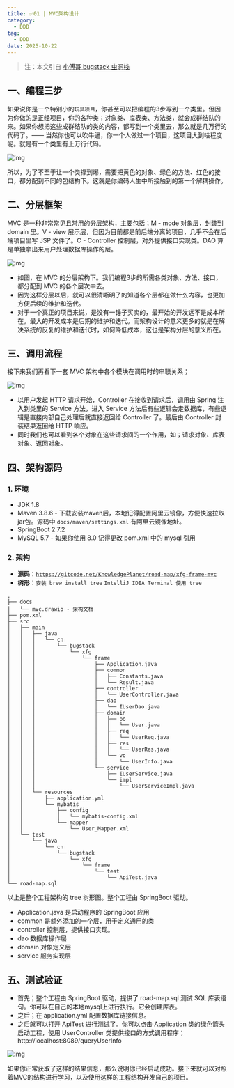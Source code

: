 ```yaml
---
title: ✅01 | MVC架构设计
category:
  - DDD
tag: 
  - DDD
date: 2025-10-22
---
```


<!-- more -->

> 注：本文引自 [小傅哥 bugstack 虫洞栈](https://bugstack.cn/md/road-map/mvc.html)

## 一、编程三步

如果说你是一个特别小的`玩具项目`，你甚至可以把编程的3步写到一个类里。但因为你做的是正经项目，你的各种类；对象类、库表类、方法类，就会成群结队的来。如果你想把这些成群结队的类的内容，都写到一个类里去，那么就是几万行的代码了。—— 当然你也可以吹牛逼，你一个人做过一个项目，这项目大到啥程度呢。就是有一个类里有上万行代码。

![img](https://studyimages.oss-cn-beijing.aliyuncs.com/img/DDD/road-map-230623-01.png)

所以，为了不至于让一个类撑到爆，需要把黄色的对象、绿色的方法、红色的接口，都分配到不同的包结构下。这就是你编码人生中所接触到的第一个解耦操作。

## 二、分层框架

MVC 是一种非常常见且常用的分层架构，主要包括；M - mode 对象层，封装到 domain 里。V - view 展示层，但因为目前都是前后端分离的项目，几乎不会在后端项目里写 JSP 文件了。C - Controller 控制层，对外提供接口实现类。DAO 算是单独拿出来用户处理数据库操作的层。

![img](https://studyimages.oss-cn-beijing.aliyuncs.com/img/DDD/road-map-230623-02.png)

- 如图，在 MVC 的分层架构下。我们编程3步的所需各类对象、方法、接口，都分配到 MVC 的各个层次中去。
- 因为这样分层以后，就可以很清晰明了的知道各个层都在做什么内容，也更加方便后续的维护和迭代。
- 对于一个真正的项目来说，是没有一锤子买卖的，最开始的开发远不是成本所在。最大的开发成本是后期的维护和迭代。而架构设计的意义更多的就是在解决系统的反复的维护和迭代时，如何降低成本，这也是架构分层的意义所在。

## 三、调用流程

接下来我们再看下一套 MVC 架构中各个模块在调用时的串联关系；

![img](https://studyimages.oss-cn-beijing.aliyuncs.com/img/DDD/road-map-230623-03.png)

- 以用户发起 HTTP 请求开始，Controller 在接收到请求后，调用由 Spring 注入到类里的 Service 方法，进入 Service 方法后有些逻辑会走数据库，有些逻辑是直接内部自己处理后就直接返回给 Controller 了。最后由 Controller 封装结果返回给 HTTP 响应。
- 同时我们也可以看到各个对象在这些请求间的一个作用，如；请求对象、库表对象、返回对象。

## 四、架构源码

### 1. 环境

- JDK 1.8
- Maven 3.8.6 - 下载安装maven后，本地记得配置阿里云镜像，方便快速拉取jar包。源码中 `docs/maven/settings.xml` 有阿里云镜像地址。
- SpringBoot 2.7.2
- MySQL 5.7 - 如果你使用 8.0 记得更改 pom.xml 中的 mysql 引用

### 2. 架构

- **源码**：[`https://gitcode.net/KnowledgePlanet/road-map/xfg-frame-mvc`](https://gitcode.net/KnowledgePlanet/road-map/xfg-frame-mvc)
- **树形**：`安装 brew install tree` `IntelliJ IDEA Terminal 使用 tree`

```
.
├── docs
│   └── mvc.drawio - 架构文档
├── pom.xml
├── src
│   ├── main
│   │   ├── java
│   │   │   └── cn
│   │   │       └── bugstack
│   │   │           └── xfg
│   │   │               └── frame
│   │   │                   ├── Application.java
│   │   │                   ├── common
│   │   │                   │   ├── Constants.java
│   │   │                   │   └── Result.java
│   │   │                   ├── controller
│   │   │                   │   └── UserController.java
│   │   │                   ├── dao
│   │   │                   │   └── IUserDao.java
│   │   │                   ├── domain
│   │   │                   │   ├── po
│   │   │                   │   │   └── User.java
│   │   │                   │   ├── req
│   │   │                   │   │   └── UserReq.java
│   │   │                   │   ├── res
│   │   │                   │   │   └── UserRes.java
│   │   │                   │   └── vo
│   │   │                   │       └── UserInfo.java
│   │   │                   └── service
│   │   │                       ├── IUserService.java
│   │   │                       └── impl
│   │   │                           └── UserServiceImpl.java
│   │   └── resources
│   │       ├── application.yml
│   │       └── mybatis
│   │           ├── config
│   │           │   └── mybatis-config.xml
│   │           └── mapper
│   │               └── User_Mapper.xml
│   └── test
│       └── java
│           └── cn
│               └── bugstack
│                   └── xfg
│                       └── frame
│                           └── test
│                               └── ApiTest.java
└── road-map.sql
```

以上是整个工程架构的 tree 树形图。整个工程由 SpringBoot 驱动。

- Application.java 是启动程序的 SpringBoot 应用
- common 是额外添加的一个层，用于定义通用的类
- controller 控制层，提供接口实现。
- dao 数据库操作层
- domain 对象定义层
- service 服务实现层

## 五、测试验证

- 首先；整个工程由 SpringBoot 驱动，提供了 road-map.sql 测试 SQL 库表语句。你可以在自己的本地mysql上进行执行。它会创建库表。
- 之后；在 application.yml 配置数据库链接信息。
- 之后就可以打开 ApiTest 进行测试了。你可以点击 Application 类的绿色箭头启动工程，使用 UserController 类提供接口的方式调用程序；http://localhost:8089/queryUserInfo

![img](https://studyimages.oss-cn-beijing.aliyuncs.com/img/DDD/road-map-230623-04.png)

如果你正常获取了这样的结果信息，那么说明你已经启动成功。接下来就可以对照着MVC的结构进行学习，以及使用这样的工程结构开发自己的项目。